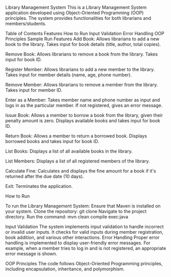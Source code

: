 
Library Management System
This is a Library Management System application developed using Object-Oriented Programming (OOP) principles. The system provides functionalities for both librarians and members/students.

Table of Contents
Features
How to Run
Input Validation
Error Handling
OOP Principles
Sample Run
Features
Add Book:
Allows librarians to add a new book to the library.
Takes input for book details (title, author, total copies).

Remove Book:
Allows librarians to remove a book from the library.
Takes input for book ID.

Register Member:
Allows librarians to add a new member to the library.
Takes input for member details (name, age, phone number).

Remove Member:
Allows librarians to remove a member from the library.
Takes input for member ID.

Enter as a Member:
Takes member name and phone number as input and logs in as the particular member.
If not registered, gives an error message.

Issue Book:
Allows a member to borrow a book from the library, given their penalty amount is zero.
Displays available books and takes input for book ID.

Return Book:
Allows a member to return a borrowed book.
Displays borrowed books and takes input for book ID.

List Books:
Displays a list of all available books in the library.

List Members:
Displays a list of all registered members of the library.

Calculate Fine:
Calculates and displays the fine amount for a book if it's returned after the due date (10 days).

Exit:
Terminates the application.

How to Run

To run the Library Management System:
Ensure that Maven is installed on your system.
Clone the repository: git clone <repository-url>
Navigate to the project directory.
Run the command: mvn clean compile exec:java

Input Validation
The system implements input validation to handle incorrect or invalid user inputs.
It checks for valid inputs during member registration, book addition, and various other interactions.
Error Handling
Proper error handling is implemented to display user-friendly error messages.
For example, when a member tries to log in and is not registered, an appropriate error message is shown.

OOP Principles
The code follows Object-Oriented Programming principles, including encapsulation, inheritance, and polymorphism.
